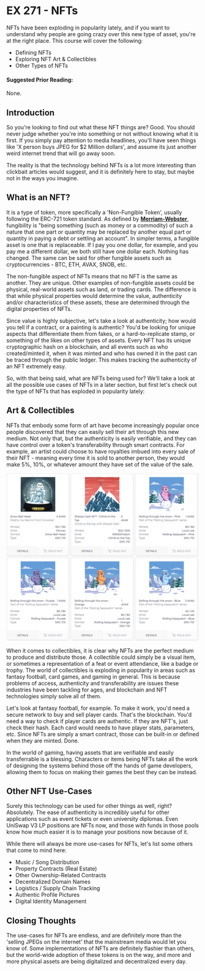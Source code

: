 # EX 271 - NFTs

NFTs have been exploding in popularity lately, and if you want to understand why people are going crazy over this new type of asset, you're at the right place. This course will cover the following:

* Defining NFTs
* Exploring NFT Art & Collectibles
* Other Types of NFTs

#### Suggested Prior Reading:

None.

## Introduction

So you're looking to find out what these NFT things are? Good. You should never judge whether you're into something or not without knowing what it is first. If you simply pay attention to media headlines, you'll have seen things like 'X person buys JPEG for $2 Million dollars', and assume its just another weird internet trend that will go away soon.

The reality is that the technology behind NFTs is a lot more interesting than clickbait articles would suggest, and it is definitely here to stay, but maybe not in the ways you imagine.

## What is an NFT?

It is a type of token, more specifically a 'Non-Fungible Token', usually following the ERC-721 token standard. As defined by [**Merriam-Webster**](https://www.merriam-webster.com/dictionary/fungible), fungibility is "being something (such as money or a commodity) of such a nature that one part or quantity may be replaced by another equal part or quantity in paying a debt or settling an account". In simpler terms, a fungible asset is one that is replaceable. If I pay you one dollar, for example, and you pay me a different dollar, we both still have one dollar each. Nothing has changed. The same can be said for other fungible assets such as cryptocurrencies - BTC, ETH, AVAX, SNOB, etc.

The non-fungible aspect of NFTs means that no NFT is the same as another. They are unique. Other examples of non-fungible assets could be physical, real-world assets such as land, or trading cards. The difference is that while physical properties would determine the value, authenticity and/or characteristics of these assets, these are determined through the digital properties of NFTs.

Since value is highly subjective, let's take a look at authenticity; how would you tell if a contract, or a painting is authentic? You'd be looking for unique aspects that differentiate them from fakes, or a hard-to-replicate stamp, or something of the likes on other types of assets. Every NFT has its unique cryptographic hash on a blockchain, and all events such as who created/minted it, when it was minted and who has owned it in the past can be traced through the public ledger. This makes tracking the authenticity of an NFT extremely easy.

So, with that being said, what are NFTs being used for? We'll take a look at all the possible use cases of NFTs in a later section, but first let's check out the type of NFTs that has exploded in popularity lately:

## Art & Collectibles

NFTs that embody some form of art have become increasingly popular once people discovered that they can easily sell their art through this new medium. Not only that, but the authenticity is easily verifiable, and they can have control over a token's transferability through smart contracts. For example, an artist could choose to have royalties imbued into every sale of their NFT - meaning every time it is sold to another person, they would make 5%, 10%, or whatever amount they have set of the value of the sale.

![Some of the NFTs available on Snowball's NFT Marketplace](<../../.gitbook/assets/image (8) (1).png>)

When it comes to collectibles, it is clear why NFTs are the perfect medium to produce and distribute those. A collectible could simply be a visual item, or sometimes a representation of a feat or event attendance, like a badge or trophy. The world of collectibles is exploding in popularity in areas such as fantasy football, card games, and gaming in general. This is because problems of access, authenticity and transferability are issues these industries have been tackling for ages, and  blockchain and NFT technologies simply solve all of them.

Let's look at fantasy football, for example. To make it work, you'd need a secure network to buy and sell player cards. That's the blockchain. You'd need a way to check if player cards are authentic. If they are NFT's, just check their hash. Each card would needs to have player stats, parameters, etc. Since NFTs are simply a smart contract, those can be built-in or defined when they are minted. Done.

In the world of gaming, having assets that are verifiable and easily transferrable is a blessing. Characters or items being NFTs take all the work of designing the systems behind those off the hands of game developers, allowing them to focus on making their games the best they can be instead.

## Other NFT Use-Cases

Surely this technology can be used for other things as well, right? Absolutely. The ease of authenticity is incredibly useful for other applications such as event tickets or even university diplomas. Even UniSwap V3 LP positions are NFTs now, and those with funds in those pools know how much easier it is to manage your positions now because of it.

While there will always be more use-cases for NFTs, let's list some others that come to mind here:

* Music / Song Distribution
* Property Contracts (Real Estate)
* Other Ownership-Related Contracts
* Decentralized Domain Names
* Logistics / Supply Chain Tracking
* Authentic Profile Pictures
* Digital Identity Management

## Closing Thoughts

The use-cases for NFTs are endless, and are definitely more than the 'selling JPEGs on the internet' that the mainstream media would let you know of. Some implementations of NFTs are definitely flashier than others, but the world-wide adoption of these tokens is on the way, and more and more physical assets are being digitalized and decentralized every day.
